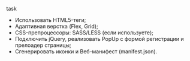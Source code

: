 task
- Использовать HTML5-теги;
- Адаптивная верстка (Flex, Grid);
- CSS-препроцессоры: SASS/LESS (если  используете);
- Подключить jQuery, реализовать PopUp c   формой регистрации и прелоадер страницы;
- Сгенерировать иконки и Веб-манифест (manifest.json).
